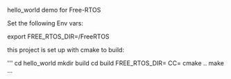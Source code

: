 
hello_world demo for Free-RTOS

Set the following Env vars:

export FREE_RTOS_DIR=<path to>/FreeRTOS

this project is set up with cmake to build:

'''
cd hello_world
mkdir build
cd build
FREE_RTOS_DIR=<path to base freertos> CC=<path to clang crosscompiler> cmake ..
make
...

